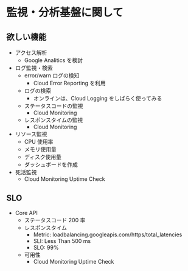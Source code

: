 # 監視・分析基盤に関して

## 欲しい機能

- アクセス解析
  - Google Analitics を検討
- ログ監視・検索
  - error/warn ログの検知
    - Cloud Error Reporting を利用
  - ログの検索
    - オンラインは、Cloud Logging をしばらく使ってみる
  - ステータスコードの監視
    - Cloud Monitoring
  - レスポンスタイムの監視
    - Cloud Monitoring
- リソース監視
  - CPU 使用率
  - メモリ使用量
  - ディスク使用量
  - ダッシュボードを作成
- 死活監視
  - Cloud Monitoring Uptime Check

## SLO

- Core API
  - ステータスコード 200 率
  - レスポンスタイム
    - Metric: loadbalancing.googleapis.com/https/total_latencies
    - SLI: Less Than 500 ms
    - SLO: 99%
  - 可用性
    - Cloud Monitoring Uptime Check
